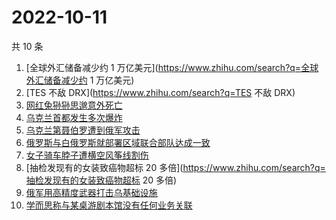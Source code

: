 # 2022-10-11

共 10 条

<!-- BEGIN ZHIHUSEARCH -->
<!-- 最后更新时间 Tue Oct 11 2022 01:32:44 GMT+0800 (China Standard Time) -->
1. [全球外汇储备减少约 1 万亿美元](https://www.zhihu.com/search?q=全球外汇储备减少约 1 万亿美元)
1. [TES 不敌 DRX](https://www.zhihu.com/search?q=TES 不敌 DRX)
1. [网红兔狲狲思邈意外死亡](https://www.zhihu.com/search?q=网红兔狲狲思邈意外死亡)
1. [乌克兰首都发生多次爆炸](https://www.zhihu.com/search?q=乌克兰首都发生多次爆炸)
1. [乌克兰第聂伯罗遭到俄军攻击](https://www.zhihu.com/search?q=乌克兰第聂伯罗遭到俄军攻击)
1. [俄罗斯与白俄罗斯就部署区域联合部队达成一致](https://www.zhihu.com/search?q=俄罗斯与白俄罗斯就部署区域联合部队达成一致)
1. [女子骑车脖子遭横空风筝线割伤](https://www.zhihu.com/search?q=女子骑车脖子遭横空风筝线割伤)
1. [抽检发现有的女装致癌物超标 20 多倍](https://www.zhihu.com/search?q=抽检发现有的女装致癌物超标 20 多倍)
1. [俄军用高精度武器打击乌基础设施](https://www.zhihu.com/search?q=俄军用高精度武器打击乌基础设施)
1. [学而思称与某桌游剧本馆没有任何业务关联](https://www.zhihu.com/search?q=学而思称与某桌游剧本馆没有任何业务关联)
<!-- END ZHIHUSEARCH -->
